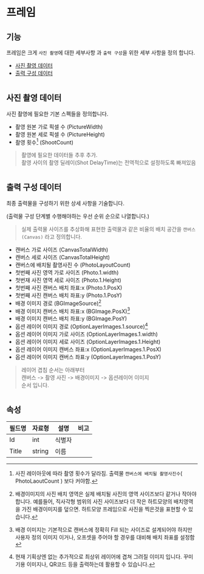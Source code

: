 # 프레임

## 기능 
프레임은 크게 `사진 촬영`에 대한 세부사항 과 `출력 구성`을 위한 세부 사항을 정의 합니다.

* [사진 촬영 데이터](#사진-촬영-데이터)
* [출력 구성 데이터](#출력-구성-데이터)  

#

## 사진 촬영 데이터

사진 촬영에 필요한 기본 스펙들을 정의합니다.

- 촬영 원본 가로 픽셀 수 (PictureWidth)  
- 촬영 원본 세로 픽셀 수 (PictureHeight)
- 촬영 횟수[^1] (ShootCount) 
  
> 촬영에 필요한 데이터들 추후 추가.     
> 촬영 사이의 촬영 딜레이(Shot DelayTime)는 전역적으로 설정하도록 빠져있음

[^1]: 사진 레이아웃에 따라 촬영 횟수가 달라짐. 출력물 `캔버스에 배치될 촬영사진수`( PhotoLaoutCount ) 보다 커야함.

#

## 출력 구성 데이터

최종 출력물을 구성하기 위한 상세 사항을 기술합니다.

(출력물 구성 단계별 수행해야하는 우선 순위 순으로 나열합니다.)
> 실제 출력물 사이즈를 추상화해 표현한 출력물과 같은 비율의 배치 공간을 `캔버스(Canvas)` 라고 정의합니다. 

- 캔버스 가로 사이즈 (CanvasTotalWidth)
- 캔버스 세로 사이즈 (CanvasTotalHeight)
- 캔버스에 배치될 촬영사진 수 (PhotoLayoutCount) 
- 첫번째 사진 영역 가로 사이즈 (Photo.1.width)
- 첫번재 사진 영역 세로 사이즈 (Photo.1.Height)
- 첫번째 사진 캔버스 배치 좌표:x (Photo.1.PosX)
- 첫번째 사진 캔버스 배치 좌표:y (Photo.1.PosY)
- 배경 이미지 경로 (BGImageSource)[^2]
- 배경 이미지 캔버스 배치 좌표:x (BGImage.PosX)[^3]
- 배경 이미지 캔버스 배치 좌표:y (BGImage.PosY)
- 옵션 레이어 이미지 경로 (OptionLayerImages.1.source)[^4]
- 옵션 레이어 이미지 가로 사이즈 (OptionLayerImages.1.width)
- 옵션 레이어 이미지 세로 사이즈 (OptionLayerImages.1.Height)
- 옵션 레이어 이미지 캔버스 좌표:x (OptionLayerImages.1.PosX)
- 옵션 레이어 이미지 캔버스 좌표:y (OptionLayerImages.1.PosY)

> 레이어 겹침 순서는 아래부터   
> 캔버스 -> 촬영 사진 -> 배경이미지 -> 옵션레이어 이미지    
> 순서 입니다.

[^2]: 배경이미지의 사진 배치 영역은 실제 배치될 사진의 영역 사이즈보다 같거나 작아야 합니다. 예를들어, 직사각형 범위의 사진 사이즈보다 더 작은 하트모양의 배치영역을 가진 배경이미지를 덮으면. 하트모양 프레임으로 사진을 찍은것을 표현할 수 있습니다.
[^3]: 배경 이미지는 기본적으로 캔버스에 정확히 Fill 되는 사이즈로 설계되어야 하지만 사용자 정의 이미지 이거나, 오프셋을 주어야 할 경우를 대비해 배치 좌표를 설정함
[^4]: 현재 기획상엔 없는 추가적으로 최상위 레이어에 겹쳐 그려질 이미지 입니다. 꾸미기용 이미지나, QR코드 등을 출력하는데 활용할 수 있습니다.

#

## 속성

| 필드명 | 자료형 | 설명 | 비고 |
| ---------- | ---------- | ---------------------------------------- | ---------- |
| Id | int  | 식별자 | |
| Title | string | 이름 |  |
